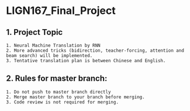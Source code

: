 # LIGN167_Final_Project
## 1. Project Topic
    1. Neural Machine Translation by RNN
    2. More advanced tricks (bidirection, teacher-forcing, attention and beam search) will be implemented.
    3. Tentative translation plan is between Chinese and English.
## 2. Rules for master branch:
    1. Do not push to master branch directly
    2. Merge master branch to your branch before merging.
    3. Code review is not required for merging.
